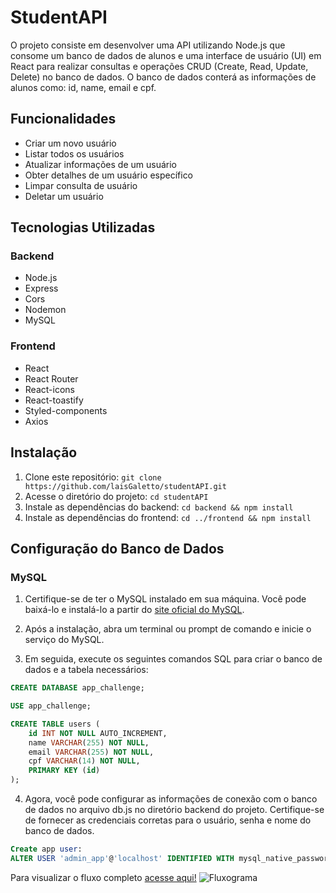 # StudentAPI

O projeto consiste em desenvolver uma API utilizando Node.js que consome um banco de dados de alunos e uma interface de usuário (UI) em React para realizar consultas e operações CRUD (Create, Read, Update, Delete) no banco de dados. 
O banco de dados conterá as informações de alunos como: id, name, email e cpf.

## Funcionalidades

- Criar um novo usuário
- Listar todos os usuários
- Atualizar informações de um usuário
- Obter detalhes de um usuário específico 
- Limpar consulta de usuário
- Deletar um usuário


## Tecnologias Utilizadas

### Backend

- Node.js
- Express
- Cors
- Nodemon
- MySQL

### Frontend

- React
- React Router
- React-icons
- React-toastify
- Styled-components
- Axios 


## Instalação

1. Clone este repositório: `git clone https://github.com/laisGaletto/studentAPI.git`
2. Acesse o diretório do projeto: `cd studentAPI`
3. Instale as dependências do backend: `cd backend && npm install`
4. Instale as dependências do frontend: `cd ../frontend && npm install`


## Configuração do Banco de Dados

### MySQL

1. Certifique-se de ter o MySQL instalado em sua máquina. 
Você pode baixá-lo e instalá-lo a partir do [site oficial do MySQL](https://dev.mysql.com/downloads/).

2. Após a instalação, abra um terminal ou prompt de comando e inicie o serviço do MySQL.

3. Em seguida, execute os seguintes comandos SQL para criar o banco de dados e a tabela necessários:

```sql
CREATE DATABASE app_challenge;

USE app_challenge;

CREATE TABLE users (
	id INT NOT NULL AUTO_INCREMENT,
	name VARCHAR(255) NOT NULL,
	email VARCHAR(255) NOT NULL,
	cpf VARCHAR(14) NOT NULL,
	PRIMARY KEY (id)
);
```

4. Agora, você pode configurar as informações de conexão com o banco de dados no arquivo db.js no diretório backend do projeto. Certifique-se de fornecer as credenciais corretas para o usuário, senha e nome do banco de dados.

```sql
Create app user:
ALTER USER 'admin_app'@'localhost' IDENTIFIED WITH mysql_native_password BY 'password';
```

Para visualizar o fluxo completo [acesse aqui!](https://excalidraw.com/#json=QukxicH6-FU7JmIvBH3RR,LsLM4DNvVgmdWD0XMzslfg)
![Fluxograma](fluxograma.png)
